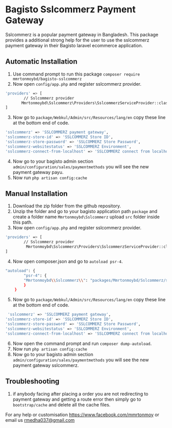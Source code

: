 # Bagisto Sslcommerz Payment Gateway
Sslcommerz is a popular payment gateway in Bangladesh. This package provides a additional strong help for the user to use the sslcommerz payment gateway in their Bagisto laravel ecommerce application.

## Automatic Installation
1. Use command prompt to run this package `composer require mmrtonmoybd/bagisto-sslcommerz`
2. Now open `config/app.php` and register sslcommerz provider.
```sh
'providers' => [
        // Sslcommerz provider
       Mmrtonmoybd\Sslcommerz\Providers\SslcommerzServiceProvider::class,
]
```
3. Now go to `package/Webkul/Admin/src/Resources/lang/en` copy these line at the bottom end of code.
```sh
'sslcommerz' => 'SSLCOMMERZ payment gateway',
'sslcommerz-store-id' => 'SSLCOMMERZ Store ID',
'sslcommerz-store-password' => 'SSLCOMMERZ Store Password',
'sslcommerz-websitestatus' => 'SSLCOMMERZ Environment',
'sslcommerz-connect-from-localhost' => 'SSLCOMMERZ connect from localhost',
```
4. Now go to your bagisto admin section `admin/configuration/sales/paymentmethods` you will see the new payment gateway payu. 
6. Now run `php artisan config:cache`

## Manual Installation
1. Download the zip folder from the github repository.
2. Unzip the folder and go to your bagisto application path `package` and create a folder name `Mmrtonmoybd\Sslcommerz` upload `src` folder inside this path.
3. Now open `config/app.php` and register sslcommerz provider.
```sh
'providers' => [
        // Sslcommerz provider
         Mmrtonmoybd\Sslcommerz\Providers\SslcommerzServiceProvider::class,
]
```
4. Now open composer.json and go to `autoload psr-4`.
```sh
"autoload": {
        "psr-4": {
        "Mmrtonmoybd\\Sslcommerz\\": "packages/Mmrtonmoybd/Sslcommerz/src"
        }
    }
```
5. Now go to `package/Webkul/Admin/src/Resources/lang/en` copy these line at the bottom end of code.
```sh
 'sslcommerz' => 'SSLCOMMERZ payment gateway',
'sslcommerz-store-id' => 'SSLCOMMERZ Store ID',
'sslcommerz-store-password' => 'SSLCOMMERZ Store Password',
'sslcommerz-websitestatus' => 'SSLCOMMERZ Environment',
'sslcommerz-connect-from-localhost' => 'SSLCOMMERZ connect from localhost',
```
6. Now open the command prompt and run `composer dump-autoload`.
7. Now run `php artisan config:cache`
9. Now go to your bagisto admin section `admin/configuration/sales/paymentmethods` you will see the new payment gateway sslcommerz. 

## Troubleshooting

1. if anybody facing after placing a order you are not redirecting to payment gateway and getting a route error then simply go to `bootstrap/cache` and delete all the cache files.

For any help or customisation  <https://www.facebook.com/mmrtonmoy> or email us <rmedha037@gmail.com>
